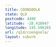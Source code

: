 ```yaml
---
title: COONGOOLA
state: QLD
postcode: 4490
latitude: -28.418047
longitude: 145.596265
url: /qld/coongoola/
layout: suburb
---
```

